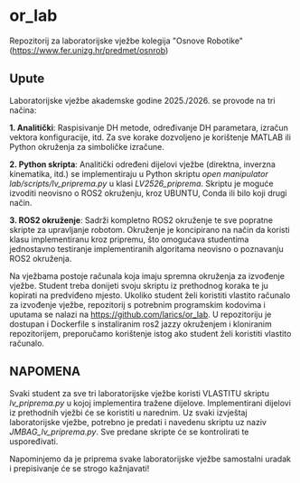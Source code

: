 # or_lab
Repozitorij za laboratorijske vježbe kolegija "Osnove Robotike" (https://www.fer.unizg.hr/predmet/osnrob)

## Upute
Laboratorijske vježbe akademske godine 2025./2026. se provode na tri načina:

**1. Analitički**: Raspisivanje DH metode, određivanje DH parametara, izračun vektora konfiguracije, itd.
Za sve korake dozvoljeno je korištenje MATLAB ili Python okruženja za simboličke izračune.

**2. Python skripta**: Analitički određeni dijelovi vježbe (direktna, inverzna kinematika, itd.) se
implementiraju u Python skriptu *open manipulator lab/scripts/lv_priprema.py* u klasi *LV2526_priprema*.
Skriptu je moguće izvoditi neovisno o ROS2 okruženju, kroz UBUNTU, Conda ili bilo koji drugi način.

**3. ROS2 okruženje**: Sadrži kompletno ROS2 okruženje te sve popratne skripte za upravljanje robotom.
Okruženje je koncipirano na način da koristi klasu implementiranu kroz pripremu,
što omogućava studentima jednostavno testiranje implementiranih algoritama neovisno o poznavanju ROS2 okruženja.

Na vježbama postoje računala koja imaju spremna okruženja za izvođenje vježbe.
Student treba donijeti svoju skriptu iz prethodnog koraka te ju kopirati na predviđeno mjesto.
Ukoliko student želi koristiti vlastito računalo za izvođenje vježbe, repozitorij s potrebnim
programskim kodovima i uputama se nalazi na https://github.com/larics/or_lab.
U repozitoriju je dostupan i Dockerfile s instaliranim ros2 jazzy okruženjem i kloniranim repozitorijem,
preporučamo korištenje istog ako student želi koristiti vlastito računalo.

## NAPOMENA
Svaki student za sve tri laboratorijske vježbe koristi VLASTITU skriptu *lv_priprema.py* u kojoj implementira tražene dijelove.
Implementirani dijelovi iz prethodnih vježbi će se koristiti u narednim.
Uz svaki izvještaj laboratorijske vježbe, potrebno je predati i navedenu skriptu uz naziv *JMBAG_lv_priprema.py*.
Sve predane skripte će se kontrolirati te uspoređivati.

Napominjemo da je priprema svake laboratorijske vježbe samostalni uradak i prepisivanje će se strogo kažnjavati!
